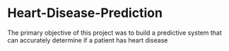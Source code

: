 # Heart-Disease-Prediction
The primary objective of this project was to build a predictive system that can accurately determine if a patient has heart disease
